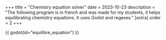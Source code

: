 +++
title = "Chemistry equation solver"
date = 2023-10-23
description = "The following program is in french and was made for my students, it helps equilibrating chemistry equations. It uses Godot and regexes."
[extra]
order = 2
+++

 {{ godot(id="equilibre_equation") }}